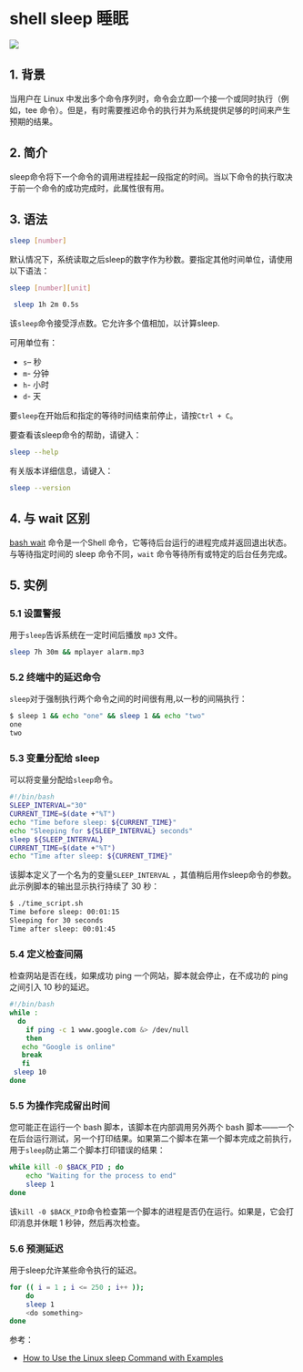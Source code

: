 #  shell sleep 睡眠
![](https://i-blog.csdnimg.cn/blog_migrate/def4dab4f04aa7154287df08c842c093.png)




##  1. 背景
当用户在 Linux 中发出多个命令序列时，命令会立即一个接一个或同时执行（例如，tee 命令）。但是，有时需要推迟命令的执行并为系统提供足够的时间来产生预期的结果。

##  2. 简介
sleep命令将下一个命令的调用进程挂起一段指定的时间。当以下命令的执行取决于前一个命令的成功完成时，此属性很有用。

## 3. 语法

```bash
sleep [number]
```

默认情况下，系统读取之后sleep的数字作为秒数。要指定其他时间单位，请使用以下语法：

```bash
sleep [number][unit]
```

```bash
 sleep 1h 2m 0.5s
```

该`sleep`命令接受浮点数。它允许多个值相加，以计算sleep.

可用单位有：

 - `s`– 秒
 - `m`- 分钟
 - `h`- 小时
 - `d`- 天

要`sleep`在开始后和指定的等待时间结束前停止，请按`Ctrl + C`。

要查看该sleep命令的帮助，请键入：

```bash
sleep --help 
```

有关版本详细信息，请键入：

```bash
sleep --version
```

## 4. 与 wait 区别
[bash wait](https://blog.csdn.net/xixihahalelehehe/article/details/127348688) 命令是一个Shell 命令，它等待后台运行的进程完成并返回退出状态。与等待指定时间的 sleep 命令不同，`wait` 命令等待所有或特定的后台任务完成。

## 5. 实例
### 5.1 设置警报
用于`sleep`告诉系统在一定时间后播放 `mp3` 文件。

```bash
sleep 7h 30m && mplayer alarm.mp3
```
### 5.2  终端中的延迟命令
`sleep`对于强制执行两个命令之间的时间很有用,以一秒的间隔执行：

```bash
$ sleep 1 && echo "one" && sleep 1 && echo "two"
one
two
```

### 5.3 变量分配给 sleep 
可以将变量分配给`sleep`命令。
```bash
#!/bin/bash
SLEEP_INTERVAL="30"
CURRENT_TIME=$(date +"%T")
echo "Time before sleep: ${CURRENT_TIME}"
echo "Sleeping for ${SLEEP_INTERVAL} seconds"
sleep ${SLEEP_INTERVAL}
CURRENT_TIME=$(date +"%T")
echo "Time after sleep: ${CURRENT_TIME}"
```
该脚本定义了一个名为的变量`SLEEP_INTERVAL` ，其值稍后用作sleep命令的参数。此示例脚本的输出显示执行持续了 30 秒：

```bash
$ ./time_script.sh
Time before sleep: 00:01:15
Sleeping for 30 seconds
Time after sleep: 00:01:45
```

### 5.4 定义检查间隔
检查网站是否在线，如果成功 ping 一个网站，脚本就会停止，在不成功的 ping 之间引入 10 秒的延迟。


```bash
#!/bin/bash
while :
  do
    if ping -c 1 www.google.com &> /dev/null
    then
   echo "Google is online"
   break
   fi
 sleep 10
done
```

### 5.5 为操作完成留出时间
您可能正在运行一个 bash 脚本，该脚本在内部调用另外两个 bash 脚本——一个在后台运行测试，另一个打印结果。如果第二个脚本在第一个脚本完成之前执行，用于`sleep`防止第二个脚本打印错误的结果：

```bash
while kill -0 $BACK_PID ; do
    echo "Waiting for the process to end"
    sleep 1
done
```
该`kill -0 $BACK_PID`命令检查第一个脚本的进程是否仍在运行。如果是，它会打印消息并休眠 1 秒钟，然后再次检查。

### 5.6 预测延迟
用于sleep允许某些命令执行的延迟。

```bash
for (( i = 1 ; i <= 250 ; i++ )); 
    do  
    sleep 1
    <do something>
done
```



参考：
- [How to Use the Linux sleep Command with Examples](https://phoenixnap.com/kb/linux-sleep)
